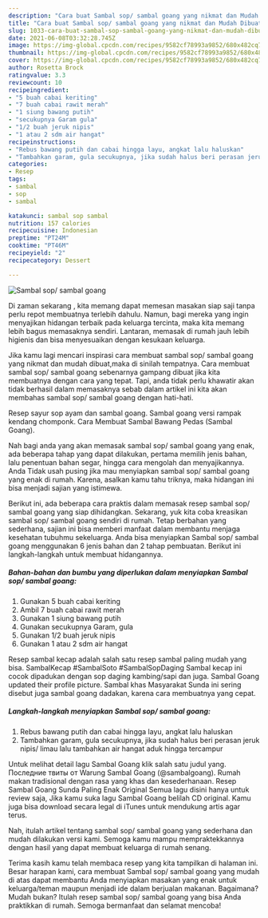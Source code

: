 ```yaml
---
description: "Cara buat Sambal sop/ sambal goang yang nikmat dan Mudah Dibuat"
title: "Cara buat Sambal sop/ sambal goang yang nikmat dan Mudah Dibuat"
slug: 1033-cara-buat-sambal-sop-sambal-goang-yang-nikmat-dan-mudah-dibuat
date: 2021-06-08T03:32:28.745Z
image: https://img-global.cpcdn.com/recipes/9582cf78993a9852/680x482cq70/sambal-sop-sambal-goang-foto-resep-utama.jpg
thumbnail: https://img-global.cpcdn.com/recipes/9582cf78993a9852/680x482cq70/sambal-sop-sambal-goang-foto-resep-utama.jpg
cover: https://img-global.cpcdn.com/recipes/9582cf78993a9852/680x482cq70/sambal-sop-sambal-goang-foto-resep-utama.jpg
author: Rosetta Brock
ratingvalue: 3.3
reviewcount: 10
recipeingredient:
- "5 buah cabai keriting"
- "7 buah cabai rawit merah"
- "1 siung bawang putih"
- "secukupnya Garam gula"
- "1/2 buah jeruk nipis"
- "1 atau 2 sdm air hangat"
recipeinstructions:
- "Rebus bawang putih dan cabai hingga layu, angkat lalu haluskan"
- "Tambahkan garam, gula secukupnya, jika sudah halus beri perasan jeruk nipis/ limau lalu tambahkan air hangat aduk hingga tercampur"
categories:
- Resep
tags:
- sambal
- sop
- sambal

katakunci: sambal sop sambal 
nutrition: 157 calories
recipecuisine: Indonesian
preptime: "PT24M"
cooktime: "PT46M"
recipeyield: "2"
recipecategory: Dessert

---
```



![Sambal sop/ sambal goang](https://img-global.cpcdn.com/recipes/9582cf78993a9852/680x482cq70/sambal-sop-sambal-goang-foto-resep-utama.jpg)

Di zaman  sekarang , kita memang dapat memesan masakan siap saji tanpa perlu repot membuatnya terlebih dahulu. Namun, bagi mereka yang ingin menyajikan hidangan terbaik pada keluarga tercinta, maka kita memang lebih bagus memasaknya sendiri. Lantaran, memasak di rumah jauh lebih higienis dan bisa menyesuaikan dengan kesukaan keluarga.

Jika kamu lagi mencari inspirasi cara membuat sambal sop/ sambal goang yang nikmat dan mudah dibuat,maka di sinilah tempatnya. Cara membuat sambal sop/ sambal goang  sebenarnya gampang dibuat jika kita membuatnya dengan cara yang tepat. Tapi, anda tidak perlu khawatir akan tidak berhasil dalam memasaknya 
sebab dalam artikel ini kita akan membahas sambal sop/ sambal goang dengan hati-hati.  

Resep sayur sop ayam dan sambal goang. Sambal goang versi rampak kendang chomponk. Cara Membuat Sambal Bawang Pedas (Sambal Goang).

Nah bagi anda yang akan memasak sambal sop/ sambal goang yang enak, ada beberapa tahap yang dapat dilakukan, pertama memilih jenis bahan, lalu penentuan bahan segar, hingga cara mengolah dan menyajikannya. Anda Tidak usah pusing jika mau menyiapkan sambal sop/ sambal goang yang enak di rumah. Karena, asalkan kamu  tahu triknya, maka hidangan ini bisa menjadi sajian yang istimewa.

Berikut ini, ada beberapa cara praktis  dalam memasak resep sambal sop/ sambal goang yang siap dihidangkan. Sekarang, yuk kita coba kreasikan sambal sop/ sambal goang sendiri di rumah. Tetap berbahan yang sederhana, sajian ini bisa memberi manfaat dalam membantu menjaga kesehatan tubuhmu sekeluarga. Anda bisa menyiapkan Sambal sop/ sambal goang menggunakan 6 jenis bahan dan 2 tahap pembuatan. Berikut ini langkah-langkah untuk membuat hidangannya.

<!--inarticleads1-->

##### Bahan-bahan dan bumbu yang diperlukan dalam menyiapkan Sambal sop/ sambal goang:

1. Gunakan 5 buah cabai keriting
1. Ambil 7 buah cabai rawit merah
1. Gunakan 1 siung bawang putih
1. Gunakan secukupnya Garam, gula
1. Gunakan 1/2 buah jeruk nipis
1. Gunakan 1 atau 2 sdm air hangat


Resep sambal kecap adalah salah satu resep sambal paling mudah yang bisa. SambalKecap #SambalSoto #SambalSopDaging Sambal kecap ini cocok dipadukan dengan sop daging kambing/sapi dan juga. Sambal Goang updated their profile picture. Sambal khas Masyarakat Sunda ini sering disebut juga sambal goang dadakan, karena cara membuatnya yang cepat. 

<!--inarticleads2-->

##### Langkah-langkah menyiapkan Sambal sop/ sambal goang:

1. Rebus bawang putih dan cabai hingga layu, angkat lalu haluskan
1. Tambahkan garam, gula secukupnya, jika sudah halus beri perasan jeruk nipis/ limau lalu tambahkan air hangat aduk hingga tercampur


Untuk melihat detail lagu Sambal Goang klik salah satu judul yang. Последние твиты от Warung Sambal Goang (@sambalgoang). Rumah makan tradisional dengan rasa yang khas dan kesederhanaan. Resep Sambal Goang Sunda Paling Enak Original Semua lagu disini hanya untuk review saja, Jika kamu suka lagu Sambal Goang belilah CD original. Kamu juga bisa download secara legal di iTunes untuk mendukung artis agar terus. 

Nah, itulah artikel tentang  sambal sop/ sambal goang  yang sederhana dan mudah dilakukan versi kami. Semoga kamu mampu mempraktekkannya dengan hasil yang dapat membuat keluarga di rumah senang. 

Terima kasih kamu telah membaca resep yang kita tampilkan di halaman ini. Besar harapan kami, cara membuat  Sambal sop/ sambal goang yang mudah di atas dapat membantu Anda menyiapkan masakan yang enak untuk keluarga/teman maupun menjadi ide dalam berjualan makanan. Bagaimana? Mudah bukan? Itulah resep sambal sop/ sambal goang yang bisa Anda praktikkan di rumah. Semoga bermanfaat dan selamat mencoba!

